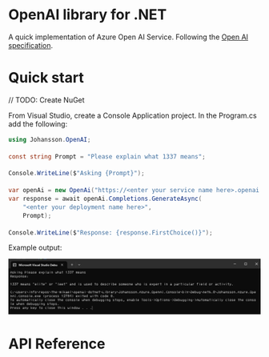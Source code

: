 # OpenAI library for .NET

A quick implementation of Azure Open AI Service. Following the
[Open AI specification](https://platform.openai.com/docs/api-reference/introduction).


# Quick start

// TODO: Create NuGet

From Visual Studio, create a Console Application project. In the Program.cs add the following:

```csharp
using Johansson.OpenAI;

const string Prompt = "Please explain what 1337 means";

Console.WriteLine($"Asking {Prompt}");

var openAi = new OpenAi("https://<enter your service name here>.openai.azure.com/", "<enter your api key here>");
var response = await openAi.Completions.GenerateAsync(
    "<enter your deployment name here>",
    Prompt);

Console.WriteLine($"Response: {response.FirstChoice()}");
```

Example output:

![Screenshot](./Docs/screenshot.png)


# API Reference



